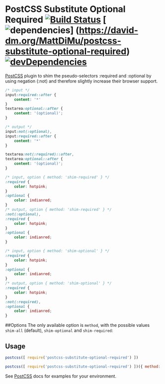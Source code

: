 # PostCSS Substitute Optional Required [![Build Status][ci-img]][ci] [![dependencies](https://david-dm.org/MattDiMu/postcss-substitute-optional-required.svg)] (https://david-dm.org/MattDiMu/postcss-substitute-optional-required) [![devDependencies](https://david-dm.org/MattDiMu/postcss-substitute-optional-required/dev-status.svg)](https://david-dm.org/MattDiMu/postcss-substitute-optional-required)

[PostCSS] plugin to shim the pseudo-selectors :required and :optional by using negation (:not) and therefore slightly increase their browser support.

[PostCSS]: https://github.com/postcss/postcss
[ci-img]:  https://travis-ci.org/MattDiMu/postcss-substitute-optional-required.svg
[ci]:      https://travis-ci.org/MattDiMu/postcss-substitute-optional-required

```css
/* input */
input:required::after {
    content: '*'
}
textarea:optional::after {
    content: '(optional)';
}

/* output */
input:not(:optional),
input:required::after {
    content: '*'
}

textarea:not(:required)::after,
textarea:optional::after {
    content: '(optional)';
}
```

```css
/* input, option { method: 'shim-required' } */
:required {
    color: hotpink;
}
:optional {
    color: indianred;
}
/* output, option { method: 'shim-required' } */
:not(:optional),
:required {
    color: hotpink;
}
:optional {
    color: indianred;
}
```

```css
/* input, option { method: 'shim-optional' } */
:required {
    color: hotpink;
}
:optional {
    color: indianred;
}
/* output, option { method: 'shim-optional' } */
:required {
    color: hotpink;
}
:not(:required),
:optional {
    color: indianred;
}
```

##Options
The only available option is `method`, with the possible values `shim-all` (default), `shim-optional` and `shim-required`:


## Usage
```js
postcss([ require('postcss-substitute-optional-required') ])
```
```js
postcss([ require('postcss-substitute-optional-required') ])({ method: 'shim-required' }) //shim only the :required selector
```
See [PostCSS] docs for examples for your environment.

